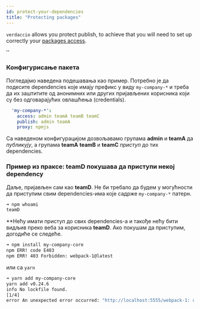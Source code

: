 ```yaml
---
id: protect-your-dependencies
title: "Protecting packages"
---
```


`verdaccio` allows you protect publish, to achieve that you will need to set up correctly your [packages access](packages).

<div id="codefund">''</div>

### Конфигурисање пакета

Погледајмо наведена подешавања као пример. Потребно је да подесите dependencies које имају префикс у виду `my-company-*` и треба да их заштитите од анонимних или других пријављених корисника који су без одговарајућих овлашћења (credentials).

```yaml
  'my-company-*':
    access: admin teamA teamB teamC
    publish: admin teamA
    proxy: npmjs
```

Са наведеном конфигурацијом дозвољавамо групама **admin** и **teamA** да *публикују*, а групама **teamA** **teamB** и **teamC** *приступ* до тих dependencies.

### Пример из праксе: teamD покушава да приступи некој dependency

Даље, пријављен сам као **teamD**. Не би требало да будем у могућности да приступим свим dependencies-има које садрже `my-company-*` патерн.

```bash
➜ npm whoami
teamD
```

**Нећу имати приступ до свих dependencies-а и такође нећу бити видљив преко веба за корисника **teamD**. Ако покушам да приступим, догодиће се следеће.</p> 

```bash
➜ npm install my-company-core
npm ERR! code E403
npm ERR! 403 Forbidden: webpack-1@latest
```

или са `yarn`

```bash
➜ yarn add my-company-core
yarn add v0.24.6
info No lockfile found.
[1/4] 
error An unexpected error occurred: "http://localhost:5555/webpack-1: unregistered users are not allowed to access package my-company-core".
```